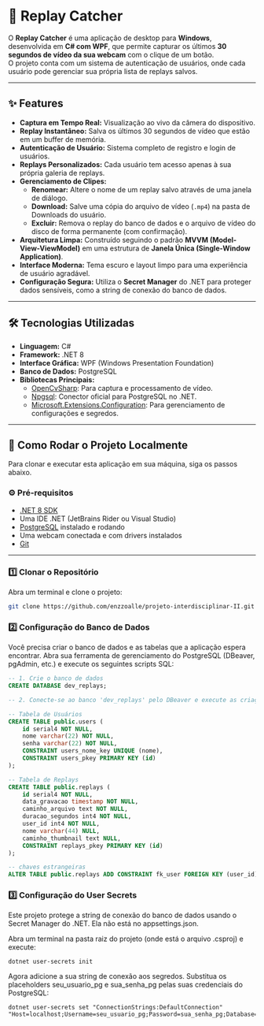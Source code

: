 # 🎥 Replay Catcher

O **Replay Catcher** é uma aplicação de desktop para **Windows**, desenvolvida em **C# com WPF**, que permite capturar os últimos **30 segundos de vídeo da sua webcam** com o clique de um botão.  
O projeto conta com um sistema de autenticação de usuários, onde cada usuário pode gerenciar sua própria lista de replays salvos.

---

## ✨ Features

- **Captura em Tempo Real:** Visualização ao vivo da câmera do dispositivo.
- **Replay Instantâneo:** Salva os últimos 30 segundos de vídeo que estão em um buffer de memória.
- **Autenticação de Usuário:** Sistema completo de registro e login de usuários.
- **Replays Personalizados:** Cada usuário tem acesso apenas à sua própria galeria de replays.
- **Gerenciamento de Clipes:**
    - **Renomear:** Altere o nome de um replay salvo através de uma janela de diálogo.
    - **Download:** Salve uma cópia do arquivo de vídeo (`.mp4`) na pasta de Downloads do usuário.
    - **Excluir:** Remova o replay do banco de dados e o arquivo de vídeo do disco de forma permanente (com confirmação).
- **Arquitetura Limpa:** Construído seguindo o padrão **MVVM (Model-View-ViewModel)** em uma estrutura de **Janela Única (Single-Window Application)**.
- **Interface Moderna:** Tema escuro e layout limpo para uma experiência de usuário agradável.
- **Configuração Segura:** Utiliza o **Secret Manager** do .NET para proteger dados sensíveis, como a string de conexão do banco de dados.

---

## 🛠️ Tecnologias Utilizadas

- **Linguagem:** C#
- **Framework:** .NET 8
- **Interface Gráfica:** WPF (Windows Presentation Foundation)
- **Banco de Dados:** PostgreSQL
- **Bibliotecas Principais:**
    - [OpenCvSharp](https://github.com/shimat/opencvsharp): Para captura e processamento de vídeo.
    - [Npgsql](https://www.npgsql.org/): Conector oficial para PostgreSQL no .NET.
    - [Microsoft.Extensions.Configuration](https://learn.microsoft.com/en-us/dotnet/core/extensions/configuration): Para gerenciamento de configurações e segredos.

---

## 🚀 Como Rodar o Projeto Localmente

Para clonar e executar esta aplicação em sua máquina, siga os passos abaixo.

### ⚙️ Pré-requisitos

- [.NET 8 SDK](https://dotnet.microsoft.com/download/dotnet/8.0)
- Uma IDE .NET (JetBrains Rider ou Visual Studio)
- [PostgreSQL](https://www.postgresql.org/download/) instalado e rodando
- Uma webcam conectada e com drivers instalados
- [Git](https://git-scm.com/downloads)

---

### 1️⃣ Clonar o Repositório

Abra um terminal e clone o projeto:

```bash
git clone https://github.com/enzzoalle/projeto-interdisciplinar-II.git
```

### 2️⃣ Configuração do Banco de Dados

Você precisa criar o banco de dados e as tabelas que a aplicação espera encontrar.  Abra sua ferramenta de gerenciamento do PostgreSQL (DBeaver, pgAdmin, etc.)
e execute os seguintes scripts SQL:
```sql
-- 1. Crie o banco de dados
CREATE DATABASE dev_replays;

-- 2. Conecte-se ao banco 'dev_replays' pelo DBeaver e execute as criações de tabela abaixo

-- Tabela de Usuários
CREATE TABLE public.users (
    id serial4 NOT NULL,
    nome varchar(22) NOT NULL,
    senha varchar(22) NOT NULL,
    CONSTRAINT users_nome_key UNIQUE (nome),
    CONSTRAINT users_pkey PRIMARY KEY (id)
);

-- Tabela de Replays
CREATE TABLE public.replays (
    id serial4 NOT NULL,
    data_gravacao timestamp NOT NULL,
    caminho_arquivo text NOT NULL,
    duracao_segundos int4 NOT NULL,
    user_id int4 NOT NULL,
    nome varchar(44) NULL,
    caminho_thumbnail text NULL,
    CONSTRAINT replays_pkey PRIMARY KEY (id)
);

-- chaves estrangeiras
ALTER TABLE public.replays ADD CONSTRAINT fk_user FOREIGN KEY (user_id) REFERENCES public.users(id) ON DELETE CASCADE;
```

### 3️⃣ Configuração do User Secrets

Este projeto protege a string de conexão do banco de dados usando o Secret Manager do .NET.
Ela não está no appsettings.json.

Abra um terminal na pasta raiz do projeto (onde está o arquivo .csproj) e execute:
```
dotnet user-secrets init
```

Agora adicione a sua string de conexão aos segredos.
Substitua os placeholders seu_usuario_pg e sua_senha_pg pelas suas credenciais do PostgreSQL:
```
dotnet user-secrets set "ConnectionStrings:DefaultConnection" "Host=localhost;Username=seu_usuario_pg;Password=sua_senha_pg;Database=dev_replays"
```
